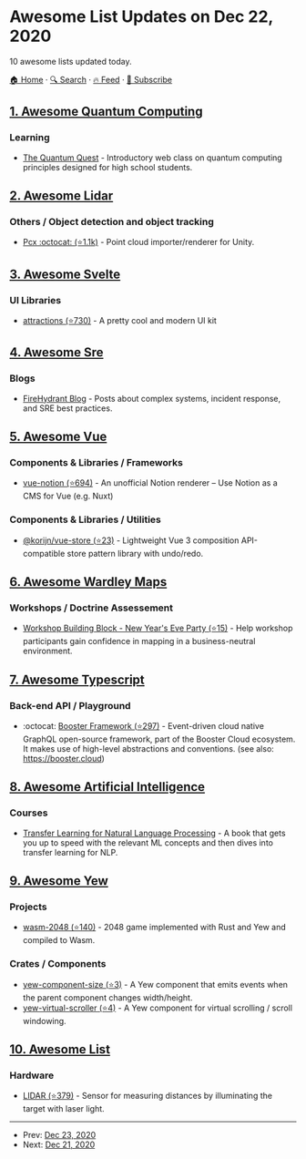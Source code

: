 # Awesome List Updates on Dec 22, 2020

10 awesome lists updated today.

[🏠 Home](/README.md) · [🔍 Search](https://test.trackawesomelist.com/search/) · [🔥 Feed](https://test.trackawesomelist.com/rss.xml) · [📮 Subscribe](https://trackawesomelist.us17.list-manage.com/subscribe?u=d2f0117aa829c83a63ec63c2f&id=36a103854c)



## [1. Awesome Quantum Computing](/content/desireevl/awesome-quantum-computing/README.md)

### Learning

*   [The Quantum Quest](https://www.quantum-quest.nl/) - Introductory web class on quantum computing principles designed for high school students.

## [2. Awesome Lidar](/content/szenergy/awesome-lidar/README.md)

### Others / Object detection and object tracking

*   [Pcx :octocat: (⭐1.1k)](https://github.com/keijiro/Pcx) - Point cloud importer/renderer for Unity.

## [3. Awesome Svelte](/content/TheComputerM/awesome-svelte/README.md)

### UI Libraries

*   [attractions (⭐730)](https://github.com/illright/attractions) - A pretty cool and modern UI kit

## [4. Awesome Sre](/content/dastergon/awesome-sre/README.md)

### Blogs

*   [FireHydrant Blog](https://www.firehydrant.io/blog) - Posts about complex systems, incident response, and SRE best practices.

## [5. Awesome Vue](/content/vuejs/awesome-vue/README.md)

### Components & Libraries / Frameworks

*   [vue-notion (⭐694)](https://github.com/janniks/vue-notion) - An unofficial Notion renderer – Use Notion as a CMS for Vue (e.g. Nuxt)

### Components & Libraries / Utilities

*   [@korijn/vue-store (⭐23)](https://github.com/Korijn/vue-store) - Lightweight Vue 3 composition API-compatible store pattern library with undo/redo.

## [6. Awesome Wardley Maps](/content/wardley-maps-community/awesome-wardley-maps/README.md)

### Workshops / Doctrine Assessement

*   [Workshop Building Block - New Year's Eve Party (⭐15)](https://github.com/LeadingEdgeForum/faciliator-pack/blob/main/WorkshopBuildingBlock-NewYearsEveParty.md) - Help workshop participants gain confidence in mapping in a business-neutral environment.

## [7. Awesome Typescript](/content/dzharii/awesome-typescript/README.md)

### Back-end API / Playground

*   :octocat: [Booster Framework (⭐297)](https://github.com/boostercloud/booster) - Event-driven cloud native GraphQL open-source framework, part of the Booster Cloud ecosystem. It makes use of high-level abstractions and conventions. (see also: <https://booster.cloud>)

## [8. Awesome Artificial Intelligence](/content/owainlewis/awesome-artificial-intelligence/README.md)

### Courses

*   [Transfer Learning for Natural Language Processing](https://www.manning.com/books/transfer-learning-for-natural-language-processing?utm_source=github\&utm_medium=organic\&utm_campaign=book_azunre_transfer_3_10_20) - A book that gets you up to speed with the relevant ML concepts and then dives into transfer learning for NLP.

## [9. Awesome Yew](/content/jetli/awesome-yew/README.md)

### Projects

*   [wasm-2048 (⭐140)](https://github.com/dev-family/wasm-2048) - 2048 game implemented with Rust and Yew and compiled to Wasm.

### Crates / Components

*   [yew-component-size (⭐3)](https://github.com/AircastDev/yew-component-size) - A Yew component that emits events when the parent component changes width/height.
*   [yew-virtual-scroller (⭐4)](https://github.com/AircastDev/yew-virtual-scroller) - A Yew component for virtual scrolling / scroll windowing.

## [10. Awesome List](/content/sindresorhus/awesome/README.md)

### Hardware

*   [LIDAR (⭐379)](https://github.com/szenergy/awesome-lidar#readme) - Sensor for measuring distances by illuminating the target with laser light.

---

- Prev: [Dec 23, 2020](/content/2020/12/23/README.md)
- Next: [Dec 21, 2020](/content/2020/12/21/README.md)